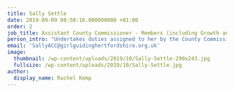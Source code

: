 ```yaml
---
title: Sally Settle
date: 2019-09-09 08:58:16.000000000 +01:00
order: 2
job_title: Assistant County Commissioner - Members (including Growth and Retention)
person_intro: "Undertakes duties assigned to her by the County Commissioner and is her representative."
email: 'SallyACC@girlguidinghertfordshire.org.uk'
image:
  thumbnail: /wp-content/uploads/2019/10/Sally-Settle-290x243.jpg
  fullsize: /wp-content/uploads/2019/10/Sally-Settle.jpg
author:
  display_name: Rachel Kemp
---
```


